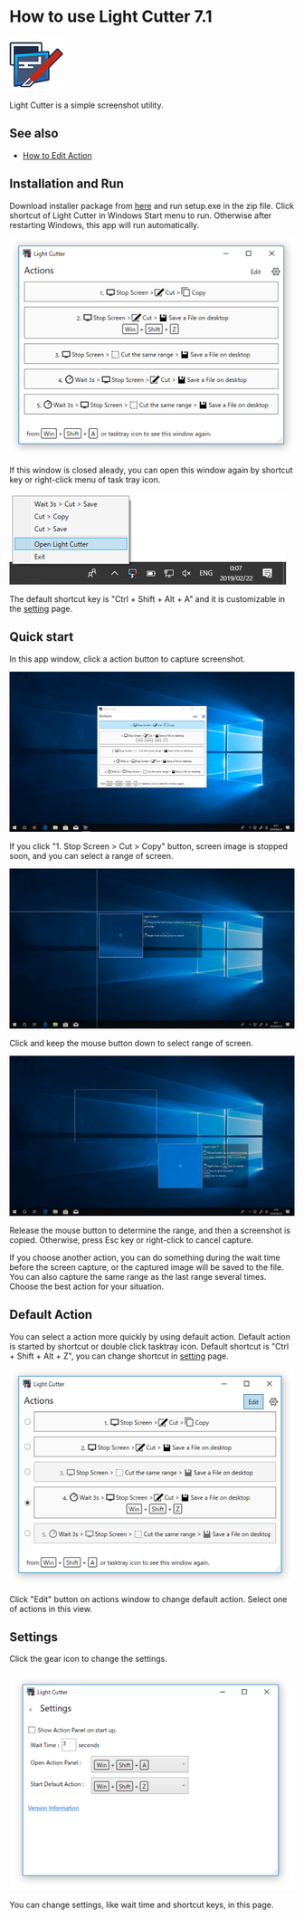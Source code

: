 # How to use Light Cutter 7.1
![Light Cutter](images/LightCutter7.png) 

Light Cutter is a simple screenshot utility. 

## See  also

- [How to Edit Action](HowToEditAction.md)


## Installation and Run
Download installer package from [here](https://github.com/surviveplus/Light-Cutter/releases)  and run setup.exe in the zip file.
Click shortcut of Light Cutter in Windows Start menu to run. Otherwise after restarting Windows, this app will run automatically.  

![Action Panel](images/ActionPanel.png)

If this window is closed aleady, you can open this window again by  shortcut key  or right-click menu of task tray icon.

![Tasktray Icon](images/TasktrayIcon.png)

The default shortcut key is "Ctrl + Shift + Alt + A" and it is customizable in the [setting](#Settings) page.

## Quick start
In this app window, click a action button to capture screenshot.

![Screen 1](images/screen1.png)

If you click "1. Stop Screen > Cut > Copy" button, screen image is stopped soon, and you can select a range of screen.


![Screen 2](images/screen2.png)

Click and keep the mouse button down to select range of screen.

![Screen 3](images/screen3.png)

Release the mouse button to determine the range, and then a screenshot is copied.
Otherwise, press Esc key or right-click to cancel capture.

If you choose another action, you can do something during the wait time before the screen capture, or the captured image will be saved to the file.
You can also capture the same range as the last range several times.
Choose the best action for your situation.

## Default Action

You can select a action more quickly by using default action.
Default action is started by shortcut or double click tasktray icon.
Default shortcut is "Ctrl + Shift + Alt + Z", you can change shortcut in [setting](#Settings) page.

![Edit Action Panel](images/ActionPanelEdit.png)

Click "Edit" button on actions window to change default action. 
Select one of actions in this view.


## Settings
Click the gear icon to change the settings.

![Settings](images/Settings.png)

You can change settings, like wait time and shortcut keys, in this page.
